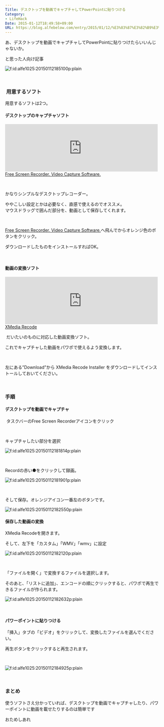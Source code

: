 ```yaml
---
Title: デスクトップを動画でキャプチャしてPowerPointに貼りつける
Category:
- LifeHack
Date: 2015-01-12T18:49:58+09:00
URL: https://blog.alfebelow.com/entry/2015/01/12/%E3%83%87%E3%82%B9%E3%82%AF%E3%83%88%E3%83%83%E3%83%97%E3%82%92%E5%8B%95%E7%94%BB%E3%81%A7%E3%82%AD%E3%83%A3%E3%83%97%E3%83%81%E3%83%A3%E3%81%97%E3%81%A6PowerPoint%E3%81%AB%E8%B2%BC%E3%82%8A%E3%81%A4%E3%81%91
---
```


<p>あ、デスクトップを動画でキャプチャしてPowerPointに貼りつけたらいいんじゃないか。</p>
<p>と思った人向け記事</p>
<p><img class="hatena-fotolife" title="f:id:alfe1025:20150112185100p:plain" src="http://cdn-ak.f.st-hatena.com/images/fotolife/a/alfe1025/20150112/20150112185100.png" alt="f:id:alfe1025:20150112185100p:plain" /></p>
<p> </p>
<p><!-- more --></p>

###  用意するソフト

<p>用意するソフトは2つ。</p>
<h4>デスクトップのキャプチャソフト</h4>
<p><iframe class="embed-card embed-webcard" style="width: 100%; height: 155px; max-width: 500px; margin: auto;" title="Free Screen Recorder. Video Capture Software." src="http://hatenablog.com/embed?url=http%3A%2F%2Fsrecorder.com%2F" frameborder="0" scrolling="no">&amp;amp;amp;lt;a href="http://srecorder.com/" data-mce-href="http://srecorder.com/"&amp;amp;amp;gt;Free Screen Recorder. Video Capture Software.&amp;amp;amp;lt;/a&amp;amp;amp;gt;</iframe><br /> <a href="http://srecorder.com/">Free Screen Recorder. Video Capture Software.</a></p>
<p> </p>
<p>かなりシンプルなデスクトップレコーダー。</p>
<p>ややこしい設定とかは必要なく、直感で使えるのでオススメ。<br />マウスドラッグで囲んだ部分を、動画として保存してくれます。</p>
<p> </p>
<p><a href="http://srecorder.com/">Free Screen Recorder. Video Capture Software.</a>へ飛んでからオレンジ色のボタンをクリック。</p>
<p>ダウンロードしたものをインストールすればOK。</p>
<p> </p>
<h4>動画の変換ソフト</h4>
<p><iframe class="embed-card embed-webcard" style="width: 100%; height: 155px; max-width: 500px; margin: auto;" title="XMedia Recode" src="http://hatenablog.com/embed?url=http%3A%2F%2Fwww.xmedia-recode.de%2F" frameborder="0" scrolling="no">&amp;amp;amp;lt;a href="http://www.xmedia-recode.de/" data-mce-href="http://www.xmedia-recode.de/"&amp;amp;amp;gt;XMedia Recode&amp;amp;amp;lt;/a&amp;amp;amp;gt;</iframe><br /> <a href="http://www.xmedia-recode.de/">XMedia Recode</a></p>
<p> だいたいのものに対応した動画変換ソフト。 </p>
<p>これでキャプチャした動画をパワポで使えるよう変換します。</p>
<p> </p>
<p>左にある”Download”から XMedia Recode Installer をダウンロードしてインストールしておいてください。</p>
<p> </p>

### 手順

<h4>デスクトップを動画でキャプチャ</h4>
<p> タスクバーのFree Screen Recorderアイコンをクリック</p>
<p> </p>
<p>キャプチャしたい部分を選択</p>
<p><img class="hatena-fotolife" title="f:id:alfe1025:20150112181814p:plain" src="http://cdn-ak.f.st-hatena.com/images/fotolife/a/alfe1025/20150112/20150112181814.png" alt="f:id:alfe1025:20150112181814p:plain" /></p>
<p> </p>
<p>Recordの赤い●をクリックして録画。</p>
<p><img class="hatena-fotolife" title="f:id:alfe1025:20150112181901p:plain" src="http://cdn-ak.f.st-hatena.com/images/fotolife/a/alfe1025/20150112/20150112181901.png" alt="f:id:alfe1025:20150112181901p:plain" /></p>
<p> </p>
<p>そして保存。オレンジアイコン一番左のボタンです。</p>
<p><img class="hatena-fotolife" title="f:id:alfe1025:20150112182550p:plain" src="http://cdn-ak.f.st-hatena.com/images/fotolife/a/alfe1025/20150112/20150112182550.png" alt="f:id:alfe1025:20150112182550p:plain" /></p>
<h4>保存した動画の変換</h4>
<p>XMedia Recodeを開きます。</p>
<p>そして、左下を「カスタム」「WMV」「wmv」に設定</p>
<p><img class="hatena-fotolife" title="f:id:alfe1025:20150112182120p:plain" src="http://cdn-ak.f.st-hatena.com/images/fotolife/a/alfe1025/20150112/20150112182120.png" alt="f:id:alfe1025:20150112182120p:plain" /></p>
<p> </p>
<p>「ファイルを開く」で変換するファイルを選択します。</p>
<p>そのあと、「リストに追加」、エンコードの順にクリックすると、パワポで再生できるファイルが作られます。</p>
<p><img class="hatena-fotolife" title="f:id:alfe1025:20150112182632p:plain" src="http://cdn-ak.f.st-hatena.com/images/fotolife/a/alfe1025/20150112/20150112182632.png" alt="f:id:alfe1025:20150112182632p:plain" /></p>
<p> </p>
<h4>パワーポイントに貼りつける</h4>
<p>「挿入」タブの「ビデオ」をクリックして、変換したファイルを選んでください。</p>
<p>再生ボタンをクリックすると再生されます。</p>
<p> </p>
<p><img class="hatena-fotolife" title="f:id:alfe1025:20150112184925p:plain" src="http://cdn-ak.f.st-hatena.com/images/fotolife/a/alfe1025/20150112/20150112184925.png" alt="f:id:alfe1025:20150112184925p:plain" /></p>
<p> </p>

### まとめ

<p>使うソフトさえ分かっていれば、デスクトップを動画でキャプチャしたり、パワーポイントに動画を載せたりするのは簡単です</p>
<p>おためしあれ</p>
<p> </p>
<p> </p>
<p> </p>
<p> </p>
